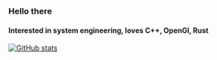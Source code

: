 ### Hello there
#### Interested in system engineering, loves C++, OpenGl, Rust
[![GitHub stats](https://github-readme-stats.vercel.app/api?username=stojanov&show_icons=true&theme=dark)](https://github.com/anuraghazra/github-readme-stats)
